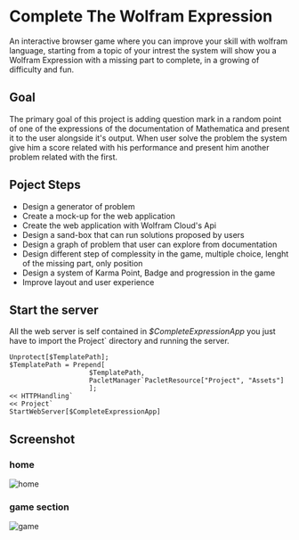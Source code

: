 # Complete The Wolfram Expression

An interactive browser game where you can improve your skill with wolfram language, starting from a topic of your intrest the system will show you a Wolfram Expression with a missing part to complete, in a growing of difficulty and fun.

## Goal
The primary goal  of this project is adding question mark in a random point of one of the expressions of the documentation of Mathematica and present it to the user alongside it's output.
When user solve the problem the system give him a score related with his performance and present him another problem related with the first.

## Poject Steps

* Design a generator of problem
* Create a mock-up for the web application
* Create the web application with Wolfram Cloud's Api
* Design a sand-box that can run solutions proposed by users
* Design a graph of problem that user can explore from documentation
* Design different step of complessity in the game, multiple choice, lenght of the missing part, only position
* Design a system of Karma Point, Badge and progression in the game
* Improve layout and user experience


## Start the server

All the web server is self contained in _$CompleteExpressionApp_
you just have to import the Project` directory and running the server.

```
Unprotect[$TemplatePath];
$TemplatePath = Prepend[
   					$TemplatePath,
   					PacletManager`PacletResource["Project", "Assets"]
   					];
<< HTTPHandling`
<< Project`
StartWebServer[$CompleteExpressionApp]
```

## Screenshot

### home
![home](http://community.wolfram.com//c/portal/getImageAttachment?filename=home_new.png&userId=1123820)
### game section
![game](http://community.wolfram.com//c/portal/getImageAttachment?filename=difficile.png&userId=1123820)
